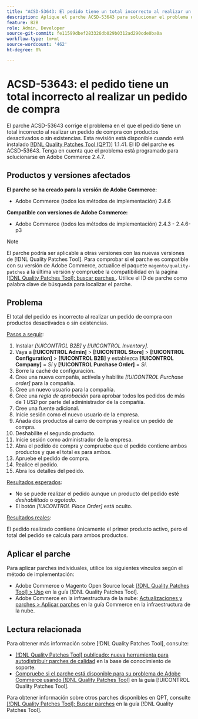 ```yaml
---
title: "ACSD-53643: El pedido tiene un total incorrecto al realizar un pedido de compra"
description: Aplique el parche ACSD-53643 para solucionar el problema de Adobe Commerce en el que el pedido tiene un total incorrecto al realizar un pedido de compra con productos desactivados o sin existencias.
feature: B2B
role: Admin, Developer
source-git-commit: fe11599dbef283326db029b0312ad290cde0ba0a
workflow-type: tm+mt
source-wordcount: '462'
ht-degree: 0%

---
```


# ACSD-53643: el pedido tiene un total incorrecto al realizar un pedido de compra

El parche ACSD-53643 corrige el problema en el que el pedido tiene un total incorrecto al realizar un pedido de compra con productos desactivados o sin existencias. Esta revisión está disponible cuando está instalado [[!DNL Quality Patches Tool (QPT)]](https://experienceleague.adobe.com/en/docs/commerce-knowledge-base/kb/announcements/commerce-announcements/magento-quality-patches-released-new-tool-to-self-serve-quality-patches) 1.1.41. El ID del parche es ACSD-53643. Tenga en cuenta que el problema está programado para solucionarse en Adobe Commerce 2.4.7.

## Productos y versiones afectados

**El parche se ha creado para la versión de Adobe Commerce:**

* Adobe Commerce (todos los métodos de implementación) 2.4.6

**Compatible con versiones de Adobe Commerce:**

* Adobe Commerce (todos los métodos de implementación) 2.4.3 - 2.4.6-p3

>[!NOTE]
>
>El parche podría ser aplicable a otras versiones con las nuevas versiones de [!DNL Quality Patches Tool]. Para comprobar si el parche es compatible con su versión de Adobe Commerce, actualice el paquete `magento/quality-patches` a la última versión y compruebe la compatibilidad en la página [[!DNL Quality Patches Tool]: buscar parches ](https://experienceleague.adobe.com/tools/commerce-quality-patches/index.html). Utilice el ID de parche como palabra clave de búsqueda para localizar el parche.

## Problema

El total del pedido es incorrecto al realizar un pedido de compra con productos desactivados o sin existencias.

<u>Pasos a seguir</u>:

1. Instalar *[!UICONTROL B2B]* y *[!UICONTROL Inventory]*.
1. Vaya a **[!UICONTROL Admin]** > **[!UICONTROL Store]** > **[!UICONTROL Configuration]** > **[!UICONTROL B2B]** y establezca **[!UICONTROL Company]** = *Sí* y **[!UICONTROL Purchase Order]** = *Sí*.
1. Borre la caché de configuración.
1. Cree una nueva compañía, actívela y habilite *[!UICONTROL Purchase order]* para la compañía.
1. Cree un nuevo usuario para la compañía.
1. Cree una *regla de aprobación* para aprobar todos los pedidos de más de *1 USD* por parte del administrador de la compañía.
1. Cree una fuente adicional.
1. Inicie sesión como el nuevo usuario de la empresa.
1. Añada dos productos al carro de compras y realice un pedido de compra.
1. Deshabilite el segundo producto.
1. Inicie sesión como administrador de la empresa.
1. Abra el pedido de compra y compruebe que el pedido contiene ambos productos y que el total es para ambos.
1. Apruebe el pedido de compra.
1. Realice el pedido.
1. Abra los detalles del pedido.

<u>Resultados esperados</u>:

* No se puede realizar el pedido aunque un producto del pedido esté *deshabilitado* o *agotado*.
* El botón *[!UICONTROL Place Order]* está oculto.

<u>Resultados reales</u>:

El pedido realizado contiene únicamente el primer producto activo, pero el total del pedido se calcula para ambos productos.

## Aplicar el parche

Para aplicar parches individuales, utilice los siguientes vínculos según el método de implementación:

* Adobe Commerce o Magento Open Source local: [[!DNL Quality Patches Tool] > Uso](/help/tools/quality-patches-tool/usage.md) en la guía [!DNL Quality Patches Tool].
* Adobe Commerce en la infraestructura de la nube: [Actualizaciones y parches > Aplicar parches](https://experienceleague.adobe.com/docs/commerce-cloud-service/user-guide/develop/upgrade/apply-patches.html) en la guía Commerce en la infraestructura de la nube.

## Lectura relacionada

Para obtener más información sobre [!DNL Quality Patches Tool], consulte:

* [[!DNL Quality Patches Tool] publicado: nueva herramienta para autodistribuir parches de calidad](https://experienceleague.adobe.com/en/docs/commerce-knowledge-base/kb/announcements/commerce-announcements/magento-quality-patches-released-new-tool-to-self-serve-quality-patches) en la base de conocimiento de soporte.
* [Compruebe si el parche está disponible para su problema de Adobe Commerce usando [!DNL Quality Patches Tool]](/help/tools/quality-patches-tool/patches-available-in-qpt/check-patch-for-magento-issue-with-magento-quality-patches.md) en la guía [!UICONTROL Quality Patches Tool].


Para obtener información sobre otros parches disponibles en QPT, consulte [[!DNL Quality Patches Tool]: Buscar parches](https://experienceleague.adobe.com/tools/commerce-quality-patches/index.html) en la guía [!DNL Quality Patches Tool].
